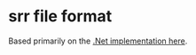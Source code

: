 # srr file format

Based primarily on the [.Net implementation here](https://github.com/srrDB/srrcore).
